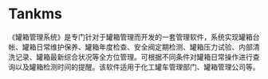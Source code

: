 # Tankms
 《罐箱管理系统》是专门针对于罐箱管理而开发的一套管理软件，系统实现罐箱台帐、罐箱日常维护保养、罐箱年度检查、安全阀定期检测、罐箱压力试验、内部清洗记录、罐箱最新综合状况等全方位管理。可根据不同条件对罐箱日常操作进行查询以及罐箱检测时间的提醒。该软件适用于化工罐车管理部门、罐箱管理公司等。
